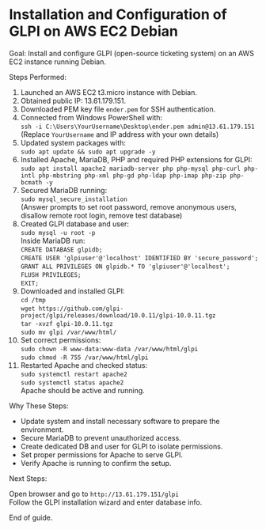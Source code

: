 
# Installation and Configuration of GLPI on AWS EC2 Debian

Goal: Install and configure GLPI (open-source ticketing system) on an AWS EC2 instance running Debian.

Steps Performed:

1. Launched an AWS EC2 t3.micro instance with Debian.  
2. Obtained public IP: 13.61.179.151.  
3. Downloaded PEM key file `ender.pem` for SSH authentication.  
4. Connected from Windows PowerShell with:  
   `ssh -i C:\Users\YourUsername\Desktop\ender.pem admin@13.61.179.151`  
   (Replace `YourUsername` and IP address with your own details)  
5. Updated system packages with:  
   `sudo apt update && sudo apt upgrade -y`  
6. Installed Apache, MariaDB, PHP and required PHP extensions for GLPI:  
   `sudo apt install apache2 mariadb-server php php-mysql php-curl php-intl php-mbstring php-xml php-gd php-ldap php-imap php-zip php-bcmath -y`  
7. Secured MariaDB running:  
   `sudo mysql_secure_installation`  
   (Answer prompts to set root password, remove anonymous users, disallow remote root login, remove test database)  
8. Created GLPI database and user:  
   `sudo mysql -u root -p`  
   Inside MariaDB run:  
   `CREATE DATABASE glpidb;`  
   `CREATE USER 'glpiuser'@'localhost' IDENTIFIED BY 'secure_password';`  
   `GRANT ALL PRIVILEGES ON glpidb.* TO 'glpiuser'@'localhost';`  
   `FLUSH PRIVILEGES;`  
   `EXIT;`  
9. Downloaded and installed GLPI:  
   `cd /tmp`  
   `wget https://github.com/glpi-project/glpi/releases/download/10.0.11/glpi-10.0.11.tgz`  
   `tar -xvzf glpi-10.0.11.tgz`  
   `sudo mv glpi /var/www/html/`  
10. Set correct permissions:  
    `sudo chown -R www-data:www-data /var/www/html/glpi`  
    `sudo chmod -R 755 /var/www/html/glpi`  
11. Restarted Apache and checked status:  
    `sudo systemctl restart apache2`  
    `sudo systemctl status apache2`  
    Apache should be active and running.

Why These Steps:

- Update system and install necessary software to prepare the environment.  
- Secure MariaDB to prevent unauthorized access.  
- Create dedicated DB and user for GLPI to isolate permissions.  
- Set proper permissions for Apache to serve GLPI.  
- Verify Apache is running to confirm the setup.

Next Steps:

Open browser and go to `http://13.61.179.151/glpi`  
Follow the GLPI installation wizard and enter database info.

End of guide.
